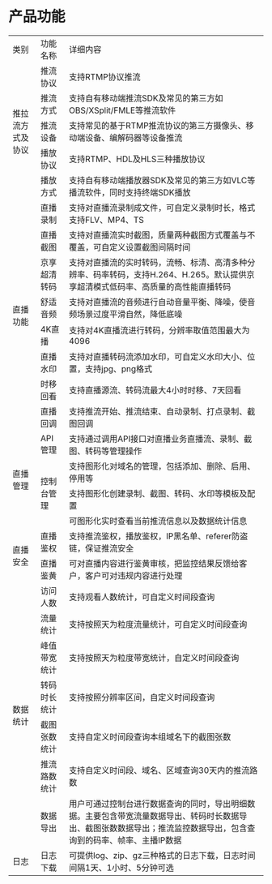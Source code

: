 # 产品功能

<table>
<tr>
    <td>类别<br/>
    <td>功能名称</td>
    <td>详细内容</td>
</tr>
<tr>
    <td rowspan="5"> 推拉流方式及协议<br/>
    <td>推流协议</td>
    <td>支持RTMP协议推流</td>
</tr>
<tr>
    <td>推流方式</td>
    <td>支持自有移动端推流SDK及常见的第三方如OBS/XSplit/FMLE等推流软件</td>
</tr>
<tr>
    <td>推流设备</td>
    <td>支持常见的基于RTMP推流协议的第三方摄像头、移动端设备、编解码器等设备推流</td>
</tr>
<tr>
    <td>播放协议</td>
    <td>支持RTMP、HDL及HLS三种播放协议</td>
</tr>
<tr>
    <td>播放方式</td>
    <td>支持自有移动端播放器SDK及常见的第三方如VLC等播流软件，同时支持终端SDK播放</td>
</tr>
<tr>
    <td rowspan="8"> 直播功能<br/>
    <td>直播录制</td>
    <td>支持对直播流录制成文件，可自定义录制时长，格式支持FLV、MP4、TS</td>
</tr>
<tr>
    <td>直播截图</td>
    <td>支持对直播流实时截图，质量两种截图方式覆盖与不覆盖，可自定义设置截图间隔时间</td>
</tr>
<tr>
    <td>京享超清转码</td>
    <td>支持对直播流的实时转码，流畅、标清、高清多种分辨率、码率转码，支持H.264、H.265。默认提供京享超清模式低码率、高质量的高性能直播转码</td>
</tr> 
<tr>
    <td>舒适音频</td>
    <td>支持对直播流的音频进行自动音量平衡、降噪，使音频场景过度平滑自然，降低底噪</td>
</tr> 
<tr>
    <td>4K直播</td>
    <td>支持对4K直播流进行转码，分辨率取值范围最大为4096</td>
</tr>     
<tr>
    <td>直播水印</td>
    <td>支持对直播转码流添加水印，可自定义水印大小、位置，支持jpg、png格式</td>
</tr>
<tr>
    <td>时移回看</td>
    <td>支持直播源流、转码流最大4小时时移、7天回看</td>
</tr>
<tr>
    <td>直播回调</td>
    <td>支持推流开始、推流结束、自动录制、打点录制、截图回调</td>
</tr>
<tr>
    <td rowspan="4"> 直播管理<br/>
    <td>API管理</td>
    <td>支持通过调用API接口对直播业务直播流、录制、截图、转码等管理操作</td>
</tr>
<tr>
    <td rowspan="3"> 控制台管理<br/>
    <td>支持图形化对域名的管理，包括添加、删除、启用、停用等</td>
</tr>
  <tr>
    <td>支持图形化创建录制、截图、转码、水印等模板及配置</td>
  </tr>
   <tr>
    <td>可图形化实时查看当前推流信息以及数据统计信息</td>
</tr>
<tr>
    <td rowspan="2">直播安全<br/>
    <td>直播鉴权</td>
    <td>支持推流鉴权，播放鉴权，IP黑名单、referer防盗链，保证推流安全</td>
</tr>
<tr>
    <td>直播鉴黄</td>
    <td>可对直播内容进行鉴黄审核，把监控结果反馈给客户，客户可对违规内容进行处理</td>
</tr>
<tr>
    <td rowspan="7">数据统计<br/>
    <td>访问人数</td>
    <td>支持观看人数统计，可自定义时间段查询</td>
</tr>
<tr>
    <td>流量统计</td>
    <td>支持按照天为粒度流量统计，可自定义时间段查询</td>
</tr>
<tr>
    <td>峰值带宽统计</td>
    <td>支持按照天为粒度带宽统计，自定义时间段查询</td>
</tr>
<tr>
    <td>转码时长统计</td>
    <td>支持按照分辨率区间，自定义时间段查询</td>
</tr>
<tr>
    <td>截图张数统计</td>
    <td>支持自定义时间段查询本组域名下的截图张数</td>
</tr>
<tr>
    <td>推流路数统计</td>
    <td>支持自定义时间段、域名、区域查询30天内的推流路数</td>
</tr>
    <tr>
    <td>数据导出</td>
    <td>用户可通过控制台进行数据查询的同时，导出明细数据。主要包含带宽流量数据导出、转码时长数据导出、截图张数数据导出；推流监控数据导出，包含查询到的码率、帧率、主播IP数据</td>
</tr>
<tr>
    <td>日志</td>
    <td>日志下载</td>
    <td>可提供log、zip、gz三种格式的日志下载，日志时间间隔1天、1小时、5分钟可选</td>
</tr>    
</table>

